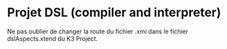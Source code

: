 # Projet DSL (compiler and interpreter)

Ne pas oublier de changer la route du fichier .xmi dans le fichier dslAspects.xtend du K3 Project.
